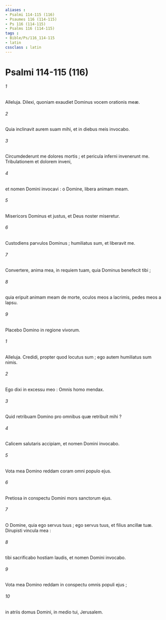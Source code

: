 ```yaml
---
aliases : 
- Psalmi 114-115 (116)
- Psaumes 116 (114-115)
- Ps 116 (114-115)
- Psalms 116 (114-115)
tags : 
- Bible/Ps/116_114-115
- latin
cssclass : latin
---
```


# Psalmi 114-115 (116)

###### 1
Alleluja. Dilexi, quoniam exaudiet Dominus vocem orationis meæ.
###### 2
Quia inclinavit aurem suam mihi, et in diebus meis invocabo.
###### 3
Circumdederunt me dolores mortis ; et pericula inferni invenerunt me. Tribulationem et dolorem inveni,
###### 4
et nomen Domini invocavi : o Domine, libera animam meam.
###### 5
Misericors Dominus et justus, et Deus noster miseretur.
###### 6
Custodiens parvulos Dominus ; humiliatus sum, et liberavit me.
###### 7
Convertere, anima mea, in requiem tuam, quia Dominus benefecit tibi ;
###### 8
quia eripuit animam meam de morte, oculos meos a lacrimis, pedes meos a lapsu.
###### 9
Placebo Domino in regione vivorum.
###### 1
Alleluja. Credidi, propter quod locutus sum ; ego autem humiliatus sum nimis.
###### 2
Ego dixi in excessu meo : Omnis homo mendax.
###### 3
Quid retribuam Domino pro omnibus quæ retribuit mihi ?
###### 4
Calicem salutaris accipiam, et nomen Domini invocabo.
###### 5
Vota mea Domino reddam coram omni populo ejus.
###### 6
Pretiosa in conspectu Domini mors sanctorum ejus.
###### 7
O Domine, quia ego servus tuus ; ego servus tuus, et filius ancillæ tuæ. Dirupisti vincula mea :
###### 8
tibi sacrificabo hostiam laudis, et nomen Domini invocabo.
###### 9
Vota mea Domino reddam in conspectu omnis populi ejus ;
###### 10
in atriis domus Domini, in medio tui, Jerusalem.
